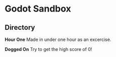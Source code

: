 # Godot Sandbox

## Directory
**Hour One**
Made in under one hour as an excercise.

**Dogged On**
Try to get the high score of 0!
